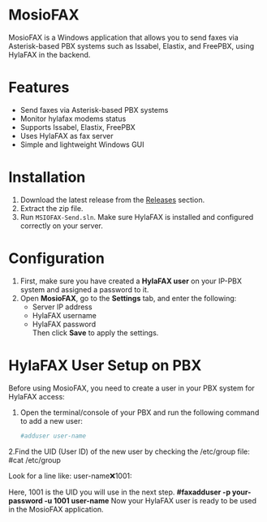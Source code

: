 # MosioFAX
MosioFAX is a Windows application that allows you to send faxes via Asterisk-based PBX systems such as Issabel, Elastix, and FreePBX, using HylaFAX in the backend.

# Features
- Send faxes via Asterisk-based PBX systems
- Monitor hylafax modems status
- Supports Issabel, Elastix, FreePBX
- Uses HylaFAX as fax server
- Simple and lightweight Windows GUI

# Installation
1. Download the latest release from the [Releases](https://github.com/mostafamdi/MosioFax/releases) section.
2. Extract the zip file.
3. Run `MSIOFAX-Send.sln`.
Make sure HylaFAX is installed and configured correctly on your server.

# Configuration
1. First, make sure you have created a **HylaFAX user** on your IP-PBX system and assigned a password to it.
2. Open **MosioFAX**, go to the **Settings** tab, and enter the following:
   - Server IP address
   - HylaFAX username
   - HylaFAX password  
   Then click **Save** to apply the settings.

# HylaFAX User Setup on PBX
Before using MosioFAX, you need to create a user in your PBX system for HylaFAX access:
1. Open the terminal/console of your PBX and run the following command to add a new user:
   ```bash
   #adduser user-name
   
2.Find the UID (User ID) of the new user by checking the /etc/group file:
#cat /etc/group

Look for a line like:
user-name:x:1001:

Here, 1001 is the UID you will use in the next step.
**#faxadduser -p your-password -u 1001 user-name**
Now your HylaFAX user is ready to be used in the MosioFAX application.
 










